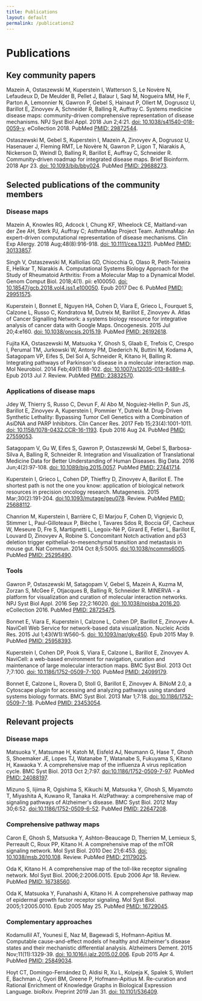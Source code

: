 ```yaml
---
title: Publications
layout: default
permalink: /publications2
---
```


# Publications



## Key community papers

Mazein A, Ostaszewski M, Kuperstein I, Watterson S, Le Novère N, Lefaudeux D, De Meulder B, Pellet J, Balaur I, Saqi M, Nogueira MM, He F, Parton A, Lemonnier N, Gawron P, Gebel S, Hainaut P, Ollert M, Dogrusoz U, Barillot E, Zinovyev A, Schneider R, Balling R, Auffray C. Systems medicine disease maps: community-driven comprehensive representation of disease mechanisms. NPJ Syst Biol Appl. 2018 Jun 2;4:21. [doi: 10.1038/s41540-018-0059-y](https://doi.org/10.1038/s41540-018-0059-y). eCollection 2018. PubMed [PMID: 29872544](https://www.ncbi.nlm.nih.gov/pubmed/29872544).

Ostaszewski M, Gebel S, Kuperstein I, Mazein A, Zinovyev A, Dogrusoz U, Hasenauer J, Fleming RMT, Le Novère N, Gawron P, Ligon T, Niarakis A, Nickerson D, Weindl D, Balling R, Barillot E, Auffray C, Schneider R. Community-driven roadmap for integrated disease maps. Brief Bioinform. 2018 Apr 23. [doi: 10.1093/bib/bby024](https://doi.org/10.1093/bib/bby024). PubMed [PMID: 29688273](https://www.ncbi.nlm.nih.gov/pubmed/29688273).  



## Selected publications of the community members
 
### Disease maps

Mazein A, Knowles RG, Adcock I, Chung KF, Wheelock CE, Maitland-van der Zee AH, Sterk PJ, Auffray C; AsthmaMap Project Team. AsthmaMap: An expert-driven computational representation of disease mechanisms. Clin Exp Allergy. 2018 Aug;48(8):916-918. [doi: 10.1111/cea.13211](https://doi.org/10.1111/cea.13211). PubMed [PMID: 30133857](https://www.ncbi.nlm.nih.gov/pubmed/30133857).

Singh V, Ostaszewski M, Kalliolias GD, Chiocchia G, Olaso R, Petit-Teixeira E, Helikar T, Niarakis A. Computational Systems Biology Approach for the Study of Rheumatoid Arthritis: From a Molecular Map to a Dynamical Model. Genom Comput Biol. 2018;4(1). pii: e100050. [doi: 10.18547/gcb.2018.vol4.iss1.e100050](https://doi.org/10.18547/gcb.2018.vol4.iss1.e100050). Epub 2017 Dec 6. PubMed [PMID: 29951575](https://www.ncbi.nlm.nih.gov/pubmed/29951575). 

Kuperstein I, Bonnet E, Nguyen HA, Cohen D, Viara E, Grieco L, Fourquet S, Calzone L, Russo C, Kondratova M, Dutreix M, Barillot E, Zinovyev A. Atlas of Cancer Signalling Network: a systems biology resource for integrative analysis of cancer data with Google Maps. Oncogenesis. 2015 Jul 20;4:e160. [doi: 10.1038/oncsis.2015.19](https://doi.org/10.1038/oncsis.2015.19). PubMed [PMID: 26192618](https://www.ncbi.nlm.nih.gov/pubmed/26192618).  

Fujita KA, Ostaszewski M, Matsuoka Y, Ghosh S, Glaab E, Trefois C, Crespo I, Perumal TM, Jurkowski W, Antony PM, Diederich N, Buttini M, Kodama A, Satagopam VP, Eifes S, Del Sol A, Schneider R, Kitano H, Balling R. Integrating pathways of Parkinson's disease in a molecular interaction map. Mol Neurobiol. 2014 Feb;49(1):88-102. [doi: 10.1007/s12035-013-8489-4](https://doi.org/10.1007/s12035-013-8489-4). Epub 2013 Jul 7. Review. PubMed [PMID: 23832570](https://www.ncbi.nlm.nih.gov/pubmed/23832570).  

### Applications of disease maps

Jdey W, Thierry S, Russo C, Devun F, Al Abo M, Noguiez-Hellin P, Sun JS, Barillot E, Zinovyev A, Kuperstein I, Pommier Y, Dutreix M. Drug-Driven Synthetic Lethality: Bypassing Tumor Cell Genetics with a Combination of AsiDNA and PARP Inhibitors. Clin Cancer Res. 2017 Feb 15;23(4):1001-1011. [doi: 10.1158/1078-0432.CCR-16-1193](https://doi.org/10.1158/1078-0432.CCR-16-1193). Epub 2016 Aug 24. PubMed [PMID: 27559053](https://www.ncbi.nlm.nih.gov/pubmed/27559053).  

Satagopam V, Gu W, Eifes S, Gawron P, Ostaszewski M, Gebel S, Barbosa-Silva A, Balling R, Schneider R. Integration and Visualization of Translational Medicine Data for Better Understanding of Human Diseases. Big Data. 2016 Jun;4(2):97-108. [doi: 10.1089/big.2015.0057](https://doi.org/10.1089/big.2015.0057). PubMed [PMID: 27441714](https://www.ncbi.nlm.nih.gov/pubmed/27441714).

Kuperstein I, Grieco L, Cohen DP, Thieffry D, Zinovyev A, Barillot E. The shortest path is not the one you know: application of biological network resources in precision oncology research. Mutagenesis. 2015 Mar;30(2):191-204. [doi:10.1093/mutage/geu078](https://doi.org/10.1093/mutage/geu078). Review. PubMed [PMID: 25688112](https://www.ncbi.nlm.nih.gov/pubmed/25688112).  

Chanrion M, Kuperstein I, Barrière C, El Marjou F, Cohen D, Vignjevic D, Stimmer L, Paul-Gilloteaux P, Bièche I, Tavares Sdos R, Boccia GF, Cacheux W, Meseure D, Fre S, Martignetti L, Legoix-Né P, Girard E, Fetler L, Barillot E, Louvard D, Zinovyev A, Robine S. Concomitant Notch activation and p53 deletion trigger epithelial-to-mesenchymal transition and metastasis in mouse gut. Nat Commun. 2014 Oct 8;5:5005. [doi:10.1038/ncomms6005](https://doi.org/10.1038/ncomms6005). PubMed [PMID: 25295490](https://www.ncbi.nlm.nih.gov/pubmed/25295490).  

### Tools

Gawron P, Ostaszewski M, Satagopam V, Gebel S, Mazein A, Kuzma M, Zorzan S,
McGee F, Otjacques B, Balling R, Schneider R. MINERVA - a platform for visualization and curation of molecular interaction networks. NPJ Syst Biol Appl. 2016 Sep 22;2:16020. [doi: 10.1038/npjsba.2016.20](https://doi.org/10.1038/npjsba.2016.20). eCollection 2016. PubMed [PMID: 28725475](https://www.ncbi.nlm.nih.gov/pubmed/28725475).  

Bonnet E, Viara E, Kuperstein I, Calzone L, Cohen DP, Barillot E, Zinovyev A. NaviCell Web Service for network-based data visualization. Nucleic Acids Res. 2015 Jul 1;43(W1):W560-5. [doi: 10.1093/nar/gkv450](https://doi.org/10.1093/nar/gkv450). Epub 2015 May 9. PubMed [PMID: 25958393](https://www.ncbi.nlm.nih.gov/pubmed/25958393).  

Kuperstein I, Cohen DP, Pook S, Viara E, Calzone L, Barillot E, Zinovyev A. NaviCell: a web-based environment for navigation, curation and maintenance of large molecular interaction maps. BMC Syst Biol. 2013 Oct 7;7:100. [doi: 10.1186/1752-0509-7-100](https://doi.org/10.1186/1752-0509-7-100). PubMed [PMID: 24099179](https://www.ncbi.nlm.nih.gov/pubmed/24099179).  

Bonnet E, Calzone L, Rovera D, Stoll G, Barillot E, Zinovyev A. BiNoM 2.0, a Cytoscape plugin for accessing and analyzing pathways using standard systems biology formats. BMC Syst Biol. 2013 Mar 1;7:18. [doi: 10.1186/1752-0509-7-18](https://doi.org/10.1186/1752-0509-7-18). PubMed [PMID: 23453054](https://www.ncbi.nlm.nih.gov/pubmed/23453054).  

## Relevant projects

### Disease maps

Matsuoka Y, Matsumae H, Katoh M, Eisfeld AJ, Neumann G, Hase T, Ghosh S, Shoemaker JE, Lopes TJ, Watanabe T, Watanabe S, Fukuyama S, Kitano H, Kawaoka Y. A comprehensive map of the influenza A virus replication cycle. BMC Syst Biol. 2013 Oct 2;7:97. [doi:10.1186/1752-0509-7-97](https://doi.org/10.1186/1752-0509-7-97). PubMed [PMID: 24088197](https://www.ncbi.nlm.nih.gov/pubmed/24088197).  

Mizuno S, Iijima R, Ogishima S, Kikuchi M, Matsuoka Y, Ghosh S, Miyamoto T, Miyashita A, Kuwano R, Tanaka H. AlzPathway: a comprehensive map of signaling pathways of Alzheimer's disease. BMC Syst Biol. 2012 May 30;6:52. [doi:10.1186/1752-0509-6-52](https://doi.org/10.1186/1752-0509-6-52). PubMed [PMID: 22647208](https://www.ncbi.nlm.nih.gov/pubmed/22647208).  

### Comprehensive pathway maps

Caron E, Ghosh S, Matsuoka Y, Ashton-Beaucage D, Therrien M, Lemieux S, Perreault C, Roux PP, Kitano H. A comprehensive map of the mTOR signaling network. Mol Syst Biol. 2010 Dec 21;6:453. [doi: 10.1038/msb.2010.108](https://doi.org/10.1038/msb.2010.108). Review. PubMed [PMID: 21179025](https://www.ncbi.nlm.nih.gov/pubmed/21179025).

Oda K, Kitano H. A comprehensive map of the toll-like receptor signaling network. Mol Syst Biol. 2006;2:2006.0015. Epub 2006 Apr 18. Review. PubMed [PMID: 16738560](https://www.ncbi.nlm.nih.gov/pubmed/16738560).

Oda K, Matsuoka Y, Funahashi A, Kitano H. A comprehensive pathway map of epidermal growth factor receptor signaling. Mol Syst Biol. 2005;1:2005.0010. Epub 2005 May 25. PubMed [PMID: 16729045](https://www.ncbi.nlm.nih.gov/pubmed/16729045).

### Complementary approaches

Kodamullil AT, Younesi E, Naz M, Bagewadi S, Hofmann-Apitius M. Computable cause-and-effect models of healthy and Alzheimer's disease states and their mechanistic differential analysis. Alzheimers Dement. 2015 Nov;11(11):1329-39. [doi: 10.1016/j.jalz.2015.02.006](https://doi.org/10.1016/j.jalz.2015.02.006). Epub 2015 Apr 4. PubMed [PMID: 25849034](https://www.ncbi.nlm.nih.gov/pubmed/25849034).

Hoyt CT, Domingo-Fernández D, Aldisi R, Xu L, Kolpeja K, Spalek S, Wollert E, Bachman J, Gyori BM, Greene P, Hofmann-Apitius M. Re-curation and Rational Enrichment of Knowledge Graphs in Biological Expression Language. bioRxiv. Preprint 2019 Jan 31. [doi: 10.1101/536409](https://doi.org/10.1101/536409).
